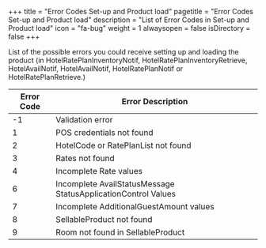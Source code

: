 +++
title = "Error Codes Set-up and Product load"
pagetitle = "Error Codes Set-up and Product load"
description = "List of Error Codes in Set-up and Product load"
icon = "fa-bug" 
weight = 1
alwaysopen = false
isDirectory = false
+++


List of the possible errors you could receive setting up and loading the product (in HotelRatePlanInventoryNotif, HotelRatePlanInventoryRetrieve, HotelAvailNotif, HotelAvailNotif, HotelRatePlanNotif or HotelRatePlanRetrieve.)


| **Error Code** | **Error Description**					                    |
| -------------- | ------------------------------------------------------------ |
| -1           	 | Validation error						                        |
|  1             | POS credentials not found					                |
|  2             | HotelCode or RatePlanList not found				            |
|  3             | Rates not found						                        |
|  4             | Incomplete Rate values					                    |
|  6             | Incomplete AvailStatusMessage StatusApplicationControl Values|
|  7             | Incomplete AdditionalGuestAmount values			            |
|  8             | SellableProduct not found					                |
|  9             | Room not found in SellableProduct				            |
